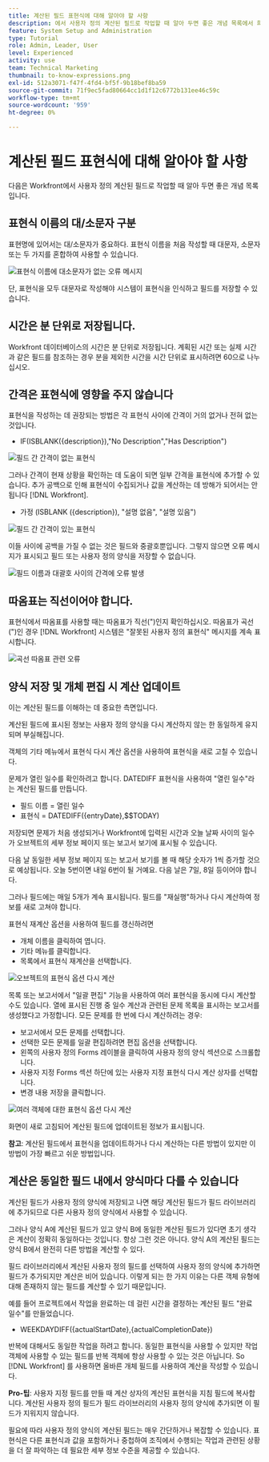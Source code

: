 ```yaml
---
title: 계산된 필드 표현식에 대해 알아야 할 사항
description: 에서 사용자 정의 계산된 필드로 작업할 때 알아 두면 좋은 개념 목록에서 희미하게 항목 가져오기 [!DNL Workfront].
feature: System Setup and Administration
type: Tutorial
role: Admin, Leader, User
level: Experienced
activity: use
team: Technical Marketing
thumbnail: to-know-expressions.png
exl-id: 512a3071-f47f-4fd4-bf5f-9b18bef8ba59
source-git-commit: 71f9ec5fad80664cc1d1f12c6772b131ee46c59c
workflow-type: tm+mt
source-wordcount: '959'
ht-degree: 0%

---
```


# 계산된 필드 표현식에 대해 알아야 할 사항

다음은 Workfront에서 사용자 정의 계산된 필드로 작업할 때 알아 두면 좋은 개념 목록입니다.

## 표현식 이름의 대/소문자 구분

표현명에 있어서는 대/소문자가 중요하다. 표현식 이름을 처음 작성할 때 대문자, 소문자 또는 두 가지를 혼합하여 사용할 수 있습니다.

![표현식 이름에 대소문자가 없는 오류 메시지](assets/T2K01.png)

단, 표현식을 모두 대문자로 작성해야 시스템이 표현식을 인식하고 필드를 저장할 수 있습니다.



## 시간은 분 단위로 저장됩니다.

Workfront 데이터베이스의 시간은 분 단위로 저장됩니다. 계획된 시간 또는 실제 시간과 같은 필드를 참조하는 경우 분을 제외한 시간을 시간 단위로 표시하려면 60으로 나누십시오.

## 간격은 표현식에 영향을 주지 않습니다

표현식을 작성하는 데 권장되는 방법은 각 표현식 사이에 간격이 거의 없거나 전혀 없는 것입니다.

* IF(ISBLANK({description}),&quot;No Description&quot;,&quot;Has Description&quot;)

![필드 간 간격이 없는 표현식](assets/T2K02.png)

그러나 간격이 현재 상황을 확인하는 데 도움이 되면 일부 간격을 표현식에 추가할 수 있습니다. 추가 공백으로 인해 표현식이 수집되거나 값을 계산하는 데 방해가 되어서는 안 됩니다 [!DNL Workfront].

* 가정 (ISBLANK ({description}), &quot;설명 없음&quot;, &quot;설명 있음&quot;)

![필드 간 간격이 있는 표현식](assets/T2K03.png)

이들 사이에 공백을 가질 수 없는 것은 필드와 중괄호뿐입니다. 그렇지 않으면 오류 메시지가 표시되고 필드 또는 사용자 정의 양식을 저장할 수 없습니다.

![필드 이름과 대괄호 사이의 간격에 오류 발생](assets/T2K04.png)

## 따옴표는 직선이어야 합니다.

표현식에서 따옴표를 사용할 때는 따옴표가 직선(&quot;)인지 확인하십시오. 따옴표가 곡선(&quot;)인 경우 [!DNL Workfront] 시스템은 &quot;잘못된 사용자 정의 표현식&quot; 메시지를 계속 표시합니다.

![곡선 따옴표 관련 오류](assets/T2K05.png)

## 양식 저장 및 개체 편집 시 계산 업데이트

이는 계산된 필드를 이해하는 데 중요한 측면입니다.

계산된 필드에 표시된 정보는 사용자 정의 양식을 다시 계산하지 않는 한 동일하게 유지되며 부실해집니다.

객체의 기타 메뉴에서 표현식 다시 계산 옵션을 사용하여 표현식을 새로 고칠 수 있습니다.

문제가 열린 일수를 확인하려고 합니다. DATEDIFF 표현식을 사용하여 &quot;열린 일수&quot;라는 계산된 필드를 만듭니다.

* 필드 이름 = 열린 일수
* 표현식 = DATEDIFF({entryDate},$$TODAY)

저장되면 문제가 처음 생성되거나 Workfront에 입력된 시간과 오늘 날짜 사이의 일수가 오브젝트의 세부 정보 페이지 또는 보고서 보기에 표시될 수 있습니다.

다음 날 동일한 세부 정보 페이지 또는 보고서 보기를 볼 때 해당 숫자가 1씩 증가할 것으로 예상됩니다. 오늘 5번이면 내일 6번이 될 거예요. 다음 날은 7일, 8일 등이어야 합니다.

그러나 필드에는 매일 5개가 계속 표시됩니다. 필드를 &quot;재실행&quot;하거나 다시 계산하여 정보를 새로 고쳐야 합니다.

표현식 재계산 옵션을 사용하여 필드를 갱신하려면

* 개체 이름을 클릭하여 엽니다.
* 기타 메뉴를 클릭합니다.
* 목록에서 표현식 재계산을 선택합니다.

![오브젝트의 표현식 옵션 다시 계산](assets/T2K06.png)

목록 또는 보고서에서 &quot;일괄 편집&quot; 기능을 사용하여 여러 표현식을 동시에 다시 계산할 수도 있습니다. 열에 표시된 진행 중 일수 계산과 관련된 문제 목록을 표시하는 보고서를 생성했다고 가정합니다. 모든 문제를 한 번에 다시 계산하려는 경우:

* 보고서에서 모든 문제를 선택합니다.
* 선택한 모든 문제를 일괄 편집하려면 편집 옵션을 선택합니다.
* 왼쪽의 사용자 정의 Forms 레이블을 클릭하여 사용자 정의 양식 섹션으로 스크롤합니다.
* 사용자 지정 Forms 섹션 하단에 있는 사용자 지정 표현식 다시 계산 상자를 선택합니다.
* 변경 내용 저장을 클릭합니다.

![여러 객체에 대한 표현식 옵션 다시 계산](assets/T2K07.png)

화면이 새로 고침되어 계산된 필드에 업데이트된 정보가 표시됩니다.

**참고**: 계산된 필드에서 표현식을 업데이트하거나 다시 계산하는 다른 방법이 있지만 이 방법이 가장 빠르고 쉬운 방법입니다.

## 계산은 동일한 필드 내에서 양식마다 다를 수 있습니다

계산된 필드가 사용자 정의 양식에 저장되고 나면 해당 계산된 필드가 필드 라이브러리에 추가되므로 다른 사용자 정의 양식에서 사용할 수 있습니다.

그러나 양식 A에 계산된 필드가 있고 양식 B에 동일한 계산된 필드가 있다면 초기 생각은 계산이 정확히 동일하다는 것입니다. 항상 그런 것은 아니다. 양식 A의 계산된 필드는 양식 B에서 완전히 다른 방법을 계산할 수 있다.

필드 라이브러리에서 계산된 사용자 정의 필드를 선택하여 사용자 정의 양식에 추가하면 필드가 추가되지만 계산은 비어 있습니다. 이렇게 되는 한 가지 이유는 다른 객체 유형에 대해 존재하지 않는 필드를 계산할 수 있기 때문입니다.

예를 들어 프로젝트에서 작업을 완료하는 데 걸린 시간을 결정하는 계산된 필드 &quot;완료 일수&quot;를 만들었습니다.

* WEEKDAYDIFF({actualStartDate},{actualCompletionDate})

반복에 대해서도 동일한 작업을 하려고 합니다. 동일한 표현식을 사용할 수 있지만 작업 객체에 사용할 수 있는 필드를 반복 객체에 항상 사용할 수 있는 것은 아닙니다. So [!DNL Workfront] 를 사용하면 올바른 개체 필드를 사용하여 계산을 작성할 수 있습니다.

**Pro-팁**: 사용자 지정 필드를 만들 때 계산 상자의 계산된 표현식을 지침 필드에 복사합니다. 계산된 사용자 정의 필드가 필드 라이브러리의 사용자 정의 양식에 추가되면 이 필드가 지워지지 않습니다.

필요에 따라 사용자 정의 양식의 계산된 필드는 매우 간단하거나 복잡할 수 있습니다. 표현식은 다른 표현식과 값을 포함하거나 중첩하여 조직에서 수행되는 작업과 관련된 상황을 더 잘 파악하는 데 필요한 세부 정보 수준을 제공할 수 있습니다.

<!--Depending on the need, calculated fields in custom forms can be quite simple or very complex. Expressions can embed, or nest, other expressions and values to provide the level of detail needed to get a better picture of what is going on with the work being done at your organization. 

Most of the examples and exercises in this course have been relatively simple to provide a base understanding of the expressions most commonly used and how to build those expressions in a custom calculated field. 

Now you’re ready to start building your own calculated custom fields.-->
